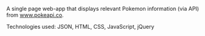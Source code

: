 A single page web-app that displays relevant Pokemon information (via API) from www.pokeapi.co. 

Technologies used: JSON, HTML, CSS, JavaScript, jQuery
